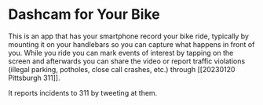 # Dashcam for Your Bike

This is an app that has your smartphone record your bike ride, typically by mounting it on your handlebars so you can capture what happens in front of you. While you ride you can mark events of interest by tapping on the screen and afterwards you can share the video or report traffic violations (illegal parking, potholes, close call crashes, etc.) through [[20230120 Pittsburgh 311]].

It reports incidents to 311 by tweeting at them.